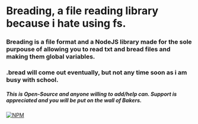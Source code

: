# Breading, a file reading library because i hate using fs.
### Breading is a file format and a NodeJS library made for the sole purpouse of allowing you to read txt and bread files and making them global variables.
### .bread will come out eventually, but not any time soon as i am busy with school.
##### This is Open-Source and anyone willing to add/help can. Support is appreciated and you will be put on the wall of Bakers.

[![NPM](https://img.shields.io/badge/NPM-%23CB3837.svg?style=plastic&logo=npm&logoColor=white])](https://www.npmjs.com/)
